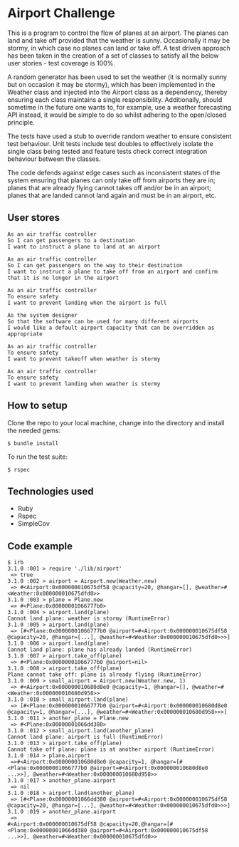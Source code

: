 # Airport Challenge

This is a program to control the flow of planes at an airport. The planes can
land and take off provided that the weather is sunny. Occasionally it may be
stormy, in which case no planes can land or take off. A test driven approach
has been taken in the creation of a set of classes to satisfy all the below
user stories - test coverage is 100%.

A random generator has been used to set the weather (it is normally sunny but
on occasion it may be stormy), which has been implemented in the Weather class and
injected into the Airport class as a dependency, thereby ensuring each class
maintains a single responsibility. Additionally, should sometime in the future
one wants to, for example, use a weather forecasting API instead, it would be
simple to do so whilst adhering to the open/closed principle.

The tests have used a stub to override random weather to ensure consistent test
behaviour. Unit tests include test doubles to effectively isolate the single class
being tested and feature tests check correct integration behaviour between the
classes.

The code defends against edge cases such as inconsistent states of the system
ensuring that planes can only take off from airports they are in; planes that are
already flying cannot takes off and/or be in an airport; planes that are landed
cannot land again and must be in an airport, etc.

## User stores
```
As an air traffic controller
So I can get passengers to a destination
I want to instruct a plane to land at an airport

As an air traffic controller
So I can get passengers on the way to their destination
I want to instruct a plane to take off from an airport and confirm that it is no longer in the airport

As an air traffic controller
To ensure safety
I want to prevent landing when the airport is full

As the system designer
So that the software can be used for many different airports
I would like a default airport capacity that can be overridden as appropriate

As an air traffic controller
To ensure safety
I want to prevent takeoff when weather is stormy

As an air traffic controller
To ensure safety
I want to prevent landing when weather is stormy
```

## How to setup

Clone the repo to your local machine, change into the directory and install the needed gems:
```
$ bundle install
```

To run the test suite:
```
$ rspec
```

## Technologies used
- Ruby
- Rspec
- SimpleCov


## Code example
```
$ irb
3.1.0 :001 > require './lib/airport'
 => true
3.1.0 :002 > airport = Airport.new(Weather.new)
 => #<Airport:0x000000010675df58 @capacity=20, @hangar=[], @weather=#<Weather:0x000000010675dfd0>>
3.1.0 :003 > plane = Plane.new
 => #<Plane:0x00000001066777b0>
3.1.0 :004 > airport.land(plane)
Cannot land plane: weather is stormy (RuntimeError)
3.1.0 :005 > airport.land(plane)
 => [#<Plane:0x00000001066777b0 @airport=#<Airport:0x000000010675df58 @capacity=20, @hangar=[...], @weather=#<Weather:0x000000010675dfd0>>>]
3.1.0 :006 > airport.land(plane)
Cannot land plane: plane has already landed (RuntimeError)
3.1.0 :007 > airport.take_off(plane)
 => #<Plane:0x00000001066777b0 @airport=nil>
3.1.0 :008 > airport.take_off(plane)
Plane cannot take off: plane is already flying (RuntimeError)
3.1.0 :009 > small_airport = Airport.new(Weather.new, 1)
 => #<Airport:0x000000010680d8e0 @capacity=1, @hangar=[], @weather=#<Weather:0x000000010680d958>>
3.1.0 :010 > small_airport.land(plane)
 => [#<Plane:0x00000001066777b0 @airport=#<Airport:0x000000010680d8e0 @capacity=1, @hangar=[...], @weather=#<Weather:0x000000010680d958>>>]
3.1.0 :011 > another_plane = Plane.new
 => #<Plane:0x00000001066dd380>
3.1.0 :012 > small_airport.land(another_plane)
Cannot land plane: airport is full (RuntimeError)
3.1.0 :013 > airport.take_off(plane)
Cannot take off plane: plane is at another airport (RuntimeError)                                             
3.1.0 :014 > plane.airport
 =>#<Airport:0x000000010680d8e0 @capacity=1, @hangar=[#<Plane:0x00000001066777b0 @airport=#<Airport:0x000000010680d8e0 ...>>], @weather=#<Weather:0x000000010680d958>>           
3.1.0 :017 > another_plane.airport
 => nil
3.1.0 :018 > airport.land(another_plane)
 => [#<Plane:0x00000001066dd380 @airport=#<Airport:0x000000010675df58 @capacity=20, @hangar=[...], @weather=#<Weather:0x000000010675dfd0>>>]
3.1.0 :019 > another_plane.airport
 =>
#<Airport:0x000000010675df58 @capacity=20,@hangar=[#<Plane:0x00000001066dd380 @airport=#<Airport:0x000000010675df58 ...>>], @weather=#<Weather:0x000000010675dfd0>>                   
```
